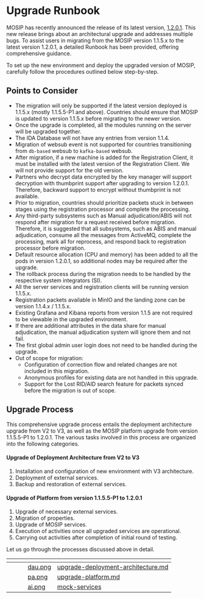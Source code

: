 # Upgrade Runbook

MOSIP has recently announced the release of its latest version, [1.2.0.1](https://docs.mosip.io/1.2.0/releases/release-notes-1.2.0.1). This new release brings about an architectural upgrade and addresses multiple bugs. To assist users in migrating from the MOSIP version 1.1.5.x to the latest version 1.2.0.1, a detailed Runbook has been provided, offering comprehensive guidance.

To set up the new environment and deploy the upgraded version of MOSIP, carefully follow the procedures outlined below step-by-step.

## Points to Consider

* The migration will only be supported if the latest version deployed is 1.1.5.x (mostly 1.1.5.5-P1 and above). Countries should ensure that MOSIP is updated to version 1.1.5.x before migrating to the newer version.
* Once the upgrade is completed, all the modules running on the server will be upgraded together.
* The IDA Database will not have any entries from version 1.1.4.
* Migration of websub event is not supported for countries transitioning from `db-based` websub to `kafka-based` websub.
* After migration, if a new machine is added for the Registration Client, it must be installed with the latest version of the Registration Client. We will not provide support for the old version.
* Partners who decrypt data encrypted by the key manager will support decryption with thumbprint support after upgrading to version 1.2.0.1. Therefore, backward support to encrypt without thumbprint is not available.
* Prior to migration, countries should prioritize packets stuck in between stages using the registration processor and complete the processing.
* Any third-party subsystems such as Manual adjudication/ABIS will not respond after migration for a request received before migration. Therefore, it is suggested that all subsystems, such as ABIS and manual adjudication, consume all the messages from ActiveMQ, complete the processing, mark all for reprocess, and respond back to registration processor before migration.
* Default resource allocation (CPU and memory) has been added to all the pods in version 1.2.0.1, so additional nodes may be required after the upgrade.
* The rollback process during the migration needs to be handled by the respective system integrators (SI).
* All the server services and registration clients will be running version 1.1.5.x.
* Registration packets available in MinIO and the landing zone can be version 1.1.4.x / 1.1.5.x.
* Existing Grafana and Kibana reports from version 1.1.5 are not required to be viewable in the upgraded environment.
* If there are additional attributes in the data share for manual adjudication, the manual adjudication system will ignore them and not fail.
* The first global admin user login does not need to be handled during the upgrade.
* Out of scope for migration:
  * Configuration of correction flow and related changes are not included in this migration.
  * Anonymous profiles for existing data are not handled in this upgrade.
  * Support for the Lost RID/AID search feature for packets synced before the migration is out of scope.

## Upgrade Process

This comprehensive upgrade process entails the deployment architecture upgrade from V2 to V3, as well as the MOSIP platform upgrade from version 1.1.5.5-P1 to 1.2.0.1. The various tasks involved in this process are organized into the following categories.

#### Upgrade of Deployment Architecture from V2 to V3

1. Installation and configuration of new environment with V3 architecture.
2. Deployment of external services.
3. Backup and restoration of external services.

#### Upgrade of Platform from version 1.1.5.5-P1 to 1.2.0.1

1. Upgrade of necessary external services.
2. Migration of properties.
3. Upgrade of MOSIP services.
4. Execution of activities once all upgraded services are operational.
5. Carrying out activities after completion of initial round of testing.

Let us go through the processes discussed above in detail.

<table data-view="cards"><thead><tr><th></th><th></th><th></th><th data-hidden data-card-cover data-type="files"></th><th data-hidden data-card-target data-type="content-ref"></th></tr></thead><tbody><tr><td></td><td></td><td></td><td><a href="../../../../.gitbook/assets/dau.png">dau.png</a></td><td><a href="upgrade-deployment-architecture.md">upgrade-deployment-architecture.md</a></td></tr><tr><td></td><td></td><td></td><td><a href="../../../../.gitbook/assets/pa.png">pa.png</a></td><td><a href="upgrade-platform.md">upgrade-platform.md</a></td></tr><tr><td></td><td></td><td></td><td><a href="../../../../.gitbook/assets/ai.png">ai.png</a></td><td><a href="mock-services/">mock-services</a></td></tr></tbody></table>
